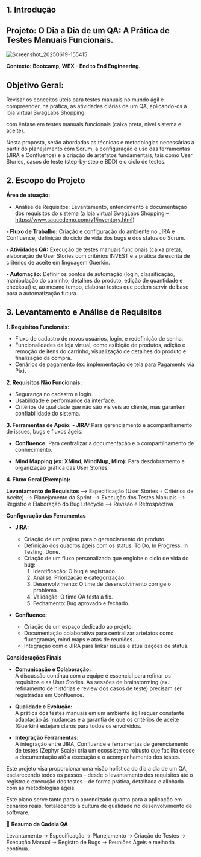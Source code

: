 ## 1. Introdução

## Projeto: O Dia a Dia de um QA: A Prática de Testes Manuais Funcionais.

![Screenshot_20250619-155415](https://github.com/user-attachments/assets/a826781a-106a-4400-b248-30c2e36f832b)

  
**Contexto: Bootcamp, WEX - End to End Engineering.**



## Objetivo Geral:  

Revisar os conceitos úteis para testes manuais no mundo ágil e compreender, na prática, as atividades diárias de um QA, aplicando-os à loja virtual SwagLabs Shopping.

 com ênfase em testes manuais funcionais (caixa preta, nível sistema e aceite).

Nesta proposta, serão abordadas as técnicas e metodologias necessárias a partir do planejamento com Scrum, a configuração e uso das ferramentas (JIRA e Confluence) e a criação de artefatos fundamentais, tais como User Stories, casos de teste (step-by-step e BDD) e o ciclo de testes.



## 2. Escopo do Projeto

**Área de atuação:** 
- Análise de Requisitos: Levantamento, entendimento e documentação dos requisitos do sistema (a loja virtual SwagLabs Shopping – https://www.saucedemo.com/v1/inventory.html)


**- Fluxo de Trabalho:** Criação e configuração do ambiente no JIRA e Confluence, definição do ciclo de vida dos bugs e dos status do Scrum.

**- Atividades QA:** Execução de testes manuais funcionais (caixa preta), elaboração de User Stories com critérios INVEST e a prática da escrita de critérios de aceite em linguagem Guerkin.

**- Automação:** Definir os pontos de automação (login, classificação, manipulação do carrinho, detalhes do produto, edição de quantidade e checkout) e, ao mesmo tempo, elaborar testes que podem servir de base para a automatização futura.


## 3. Levantamento e Análise de Requisitos

**1. Requisitos Funcionais:**
   - Fluxo de cadastro de novos usuários, login, e redefinição de senha.
   - Funcionalidades da loja virtual, como exibição de produtos, adição e remoção de itens do carrinho, visualização de detalhes do produto e finalização da compra.
   - Cenários de pagamento (ex: implementação de tela para Pagamento via Pix).

**2. Requisitos Não Funcionais:**
   - Segurança no cadastro e login.
   - Usabilidade e performance da interface.
   - Critérios de qualidade que não são visíveis ao cliente, mas garantem confiabilidade do sistema.

**3. Ferramentas de Apoio:**
   **- JIRA:** Para gerenciamento e acompanhamento de issues, bugs e fluxos ágeis.

   - **Confluence:** Para centralizar a documentação e o compartilhamento de conhecimento.

   - **Mind Mapping (ex: XMind, MindMup, Miro):** Para desdobramento e organização gráfica das User Stories.


**4. Fluxo Geral (Exemplo):**

   
   **Levantamento de Requisitos** --> Especificação (User Stories + Critérios de Aceite) --> Planejamento da Sprint --> Execução dos Testes Manuais --> Registro e Elaboração do Bug Lifecycle --> Revisão e Retrospectiva
   


**Configuração das Ferramentas**

- **JIRA:**
  - Criação de um projeto para o gerenciamento do produto.
  - Definição dos quadros ágeis com os status: To Do, In Progress, In Testing, Done.
  - Criação de um fluxo personalizado que englobe o ciclo de vida do bug:
    1. Identificação: O bug é registrado.
    2. Análise: Priorização e categorização.
    3. Desenvolvimento: O time de desenvolvimento corrige o problema.
    4. Validação: O time QA testa a fix.
    5. Fechamento: Bug aprovado e fechado.

- **Confluence:**
  - Criação de um espaço dedicado ao projeto.
  - Documentação colaborativa para centralizar artefatos como fluxogramas, mind maps e atas de reuniões.
  - Integração com o JIRA para linkar issues e atualizações de status.



**Considerações Finais**

- **Comunicação e Colaboração:**  
  A discussão contínua com a equipe é essencial para refinar os requisitos e as User Stories. As sessões de brainstorming (ex.: refinamento de histórias e review dos casos de teste) precisam ser registradas em Confluence.

- **Qualidade e Evolução:**  
  A prática dos testes manuais em um ambiente ágil requer constante adaptação às mudanças e a garantia de que os critérios de aceite (Guerkin) estejam claros para todos os envolvidos. 

- **Integração Ferramentas:**  
  A integração entre JIRA, Confluence e ferramentas de gerenciamento de testes (Zephyr Scale) cria um ecossistema robusto que facilita desde a documentação até a execução e o acompanhamento dos testes.

Este projeto visa proporcionar uma visão holística do dia a dia de um QA, esclarecendo todos os passos – desde o levantamento dos requisitos até o registro e execução dos testes – de forma prática, detalhada e alinhada com as metodologias ágeis.

Este plano serve tanto para o aprendizado quanto para a aplicação em cenários reais, fortalecendo a cultura de qualidade no desenvolvimento de software.


🔁 **Resumo da Cadeia QA**

Levantamento → Especificação → Planejamento → Criação de Testes → Execução Manual → Registro de Bugs → Reuniões Ágeis e melhoria contínua.









 
